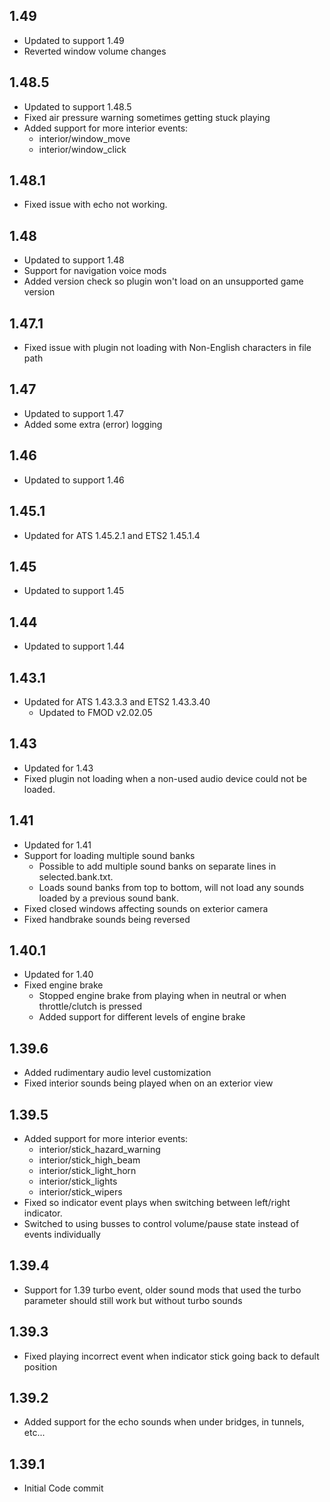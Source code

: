 ## 1.49
- Updated to support 1.49
- Reverted window volume changes

## 1.48.5
- Updated to support 1.48.5
- Fixed air pressure warning sometimes getting stuck playing
- Added support for more interior events:
  - interior/window_move
  - interior/window_click

## 1.48.1
- Fixed issue with echo not working.

## 1.48
- Updated to support 1.48
- Support for navigation voice mods
- Added version check so plugin won't load on an unsupported game version

## 1.47.1
- Fixed issue with plugin not loading with Non-English characters in file path

## 1.47
- Updated to support 1.47
- Added some extra (error) logging

## 1.46
- Updated to support 1.46

## 1.45.1
- Updated for ATS 1.45.2.1 and ETS2 1.45.1.4

## 1.45
- Updated to support 1.45

## 1.44
- Updated to support 1.44

## 1.43.1
- Updated for ATS 1.43.3.3 and ETS2 1.43.3.40
  - Updated to FMOD v2.02.05

## 1.43
- Updated for 1.43
- Fixed plugin not loading when a non-used audio device could not be loaded.

## 1.41
- Updated for 1.41
- Support for loading multiple sound banks
  - Possible to add multiple sound banks on separate lines in selected.bank.txt.
  - Loads sound banks from top to bottom, will not load any sounds loaded by a previous sound bank.
- Fixed closed windows affecting sounds on exterior camera
- Fixed handbrake sounds being reversed

## 1.40.1
 - Updated for 1.40
 - Fixed engine brake
    - Stopped engine brake from playing when in neutral or when throttle/clutch is pressed
    - Added support for different levels of engine brake

## 1.39.6
 - Added rudimentary audio level customization
 - Fixed interior sounds being played when on an exterior view

## 1.39.5
 - Added support for more interior events:
    - interior/stick_hazard_warning
    - interior/stick_high_beam
    - interior/stick_light_horn
    - interior/stick_lights
    - interior/stick_wipers
 - Fixed so indicator event plays when switching between left/right indicator.
 - Switched to using busses to control volume/pause state instead of events individually

## 1.39.4
- Support for 1.39 turbo event, older sound mods that used the turbo parameter should still work but without turbo sounds

## 1.39.3
- Fixed playing incorrect event when indicator stick going back to default position

## 1.39.2
- Added support for the echo sounds when under bridges, in tunnels, etc...

## 1.39.1
- Initial Code commit
